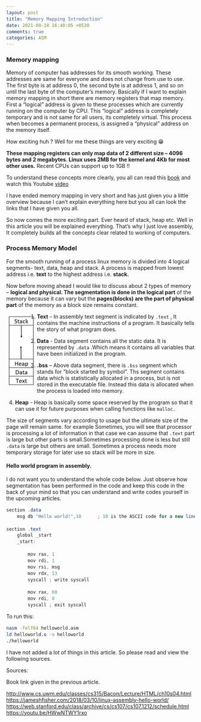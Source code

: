 ```yaml
---
layout: post
title: "Memory Mapping Introduction"
date: 2021-09-18 16:40:05 +0530
comments: true
categories: ASM  
---
```


### **Memory mapping**

Memory of computer has addresses for its smooth working. These addresses are same for everyone and does not change from use to use. The first byte is at address 0, the second byte is at address 1, and so on until the last byte of the computer’s memory. Basically if I want to explain memory mapping in short there are memory registers that map memory. First a “logical” address is given to these processes which are currently running on the computer by CPU. This “logical” address is completely temporary and is not same for all users, its completely virtual. This process when becomes a permanent process, is assigned a “physical” address on the memory itself.


How exciting huh ? Well for me these things are very exciting 😁

**These mapping registers can only map data of 2 different size – 4096 bytes and 2 megabytes. Linux uses 2MB for the kernel and 4Kb for most other uses.** Recent CPUs can support up to 1GB !!

To understand these concepts more clearly, you all can read this [book](http://library.bagrintsev.me/ASM/Introduction%20to%2064bit%20Intel%20Assembly%20Language%20Programming%20for%20Linux.2011.pdf) and watch this Youtube [video](https://www.youtube.com/watch?v=p3q5zWCw8J4)

I have ended memory mapping in very short and has just given you a little overview because I can’t explain everything here but you all can look the links that I have given you all.

So now comes the more exciting part. Ever heard of stack, heap etc. Well in this article you will be explained everything. That’s why I just love assembly, It completely builds all the concepts clear related to working of computers.

### **Process Memory Model** 

For the smooth running of a process linux memory is divided into 4 logical segments- text, data, heap and stack. A process is mapped from lowest address i.e. **text** to the highest address i.e. **stack.**

Now before moving ahead I would like to discuss about 2 types of memory – **logical and physical. The segmentation is done in the logical part** of the memory because it can vary but the **pages(blocks) are the part of physical part** of the memory as a block size remains constant.

<img align="left" src="/images/process-memory-dia.png" HSPACE=”50” VSPACE=”50”>

1. **Text** – In assembly text segment is indicated by `.text` , It contains the machine instructions of a program. It basically tells the story of what program does.

2. **Data** - Data segment contains all the static data. It is represented by `.data` .Which means it contains all variables that have been initialized in the program. 

3. **.bss** – Above data segment, there is `.bss` segment which stands for “block started by symbol”. Ths segment contains data which is statistically allocated in a process, but is not stored in the executable file. Instead this data is allocated when the process is loaded into memory.

4. **Heap** - Heap is basically some space reserved by the program so that it can use it for future purposes when calling functions like `malloc.`

The size of segments vary according to usage but the ultimate size of the page will remain same. for example Sometimes, you will see that processor is processing a lot of information in that case we can assume that `.text` part is large but other parts is small.Sometimes processing done is less but still `.data` is large but others are small. Sometimes a process needs more temporary storage for later use so stack will be more in size.

#### **Hello world program in assembly.**

I do not want you to understand the whole code below. Just observe how segmentation has been performed in the code and keep this code in the back of your mind so that you can understand and write codes yourself in the upcoming articles.

```as
section .data
    msg db "Hello world!",10      ; 10 is the ASCII code for a new line (LF)

section .text
    global _start
    _start:
  
        mov rax, 1
        mov rdi, 1
        mov rsi, msg
        mov rdx, 13
        syscall ; write syscall 

        mov rax, 60
        mov rdi, 0
        syscall ; exit syscall 
```

To run this: 

```sh 
nasm -felf64 helloworld.asm
ld helloworld.o -o helloworld
./helloworld
```
I have not added a lot of things in this article. So please read and view the following sources.


Sources:

Book link given in the previous article.

http://www.cs.uwm.edu/classes/cs315/Bacon/Lecture/HTML/ch10s04.html </br>
https://jameshfisher.com/2018/03/10/linux-assembly-hello-world/ </br>
https://web.stanford.edu/class/archive/cs/cs107/cs107.1212/schedule.html </br>
https://youtu.be/HWwNTWY1rxo


